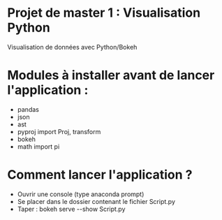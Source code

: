 # Projet de master 1 : Visualisation Python
Visualisation de données avec Python/Bokeh

# Modules à installer avant de lancer l'application :
- pandas
- json
- ast
- pyproj import Proj, transform 
- bokeh
- math import pi

# Comment lancer l'application ?
- Ouvrir une console (type anaconda prompt)
- Se placer dans le dossier contenant le fichier Script.py
- Taper : bokeh serve --show Script.py
